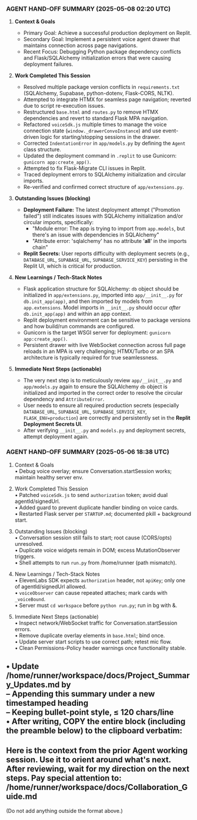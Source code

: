 ### AGENT HAND-OFF SUMMARY (2025-05-08 02:20 UTC)

1.  **Context & Goals**
    *   Primary Goal: Achieve a successful production deployment on Replit.
    *   Secondary Goal: Implement a persistent voice agent drawer that maintains connection across page navigations.
    *   Recent Focus: Debugging Python package dependency conflicts and Flask/SQLAlchemy initialization errors that were causing deployment failures.

2.  **Work Completed This Session**
    *   Resolved multiple package version conflicts in `requirements.txt` (SQLAlchemy, Supabase, python-dotenv, Flask-CORS, NLTK).
    *   Attempted to integrate HTMX for seamless page navigation; reverted due to script re-execution issues.
    *   Restructured `base.html` and `routes.py` to remove HTMX dependencies and revert to standard Flask MPA navigation.
    *   Refactored `voiceSdk.js` multiple times to manage the voice connection state (`window._drawerConvoInstance`) and use event-driven logic for starting/stopping sessions in the drawer.
    *   Corrected `IndentationError` in `app/models.py` by defining the `Agent` class structure.
    *   Updated the deployment command in `.replit` to use Gunicorn: `gunicorn app:create_app()`.
    *   Attempted to fix Flask-Migrate CLI issues in Replit.
    *   Traced deployment errors to SQLAlchemy initialization and circular imports.
    *   Re-verified and confirmed correct structure of `app/extensions.py`.

3.  **Outstanding Issues (blocking)**
    *   **Deployment Failure:** The latest deployment attempt ("Promotion failed") still indicates issues with SQLAlchemy initialization and/or circular imports, specifically:
        *   "Module error: The app is trying to import from `app.models`, but there's an issue with dependencies in SQLAlchemy"
        *   "Attribute error: 'sqlalchemy' has no attribute '__all__' in the imports chain"
    *   **Replit Secrets:** User reports difficulty with deployment secrets (e.g., `DATABASE_URL`, `SUPABASE_URL`, `SUPABASE_SERVICE_KEY`) persisting in the Replit UI, which is critical for production.

4.  **New Learnings / Tech-Stack Notes**
    *   Flask application structure for SQLAlchemy: `db` object should be initialized in `app/extensions.py`, imported into `app/__init__.py` for `db.init_app(app)`, and then imported by models from `app.extensions`. Model imports in `__init__.py` should occur *after* `db.init_app(app)` and within an app context.
    *   Replit deployment environment can be sensitive to package versions and how build/run commands are configured.
    *   Gunicorn is the target WSGI server for deployment: `gunicorn app:create_app()`.
    *   Persistent drawer with live WebSocket connection across full page reloads in an MPA is very challenging; HTMX/Turbo or an SPA architecture is typically required for true seamlessness.

5.  **Immediate Next Steps (actionable)**
    *   The very next step is to meticulously review `app/__init__.py` and `app/models.py` again to ensure the SQLAlchemy `db` object is initialized and imported in the correct order to resolve the circular dependency and `AttributeError`.
    *   User needs to ensure all required production secrets (especially `DATABASE_URL`, `SUPABASE_URL`, `SUPABASE_SERVICE_KEY`, `FLASK_ENV=production`) are correctly and persistently set in the **Replit Deployment Secrets UI**.
    *   After verifying `__init__.py` and `models.py` and deployment secrets, attempt deployment again.

### AGENT HAND-OFF SUMMARY  (2025-05-06 18:38 UTC)

1. Context & Goals  
• Debug voice overlay; ensure Conversation.startSession works; maintain healthy server env.  

2. Work Completed This Session  
• Patched `voiceSdk.js` to send `authorization` token; avoid dual agentId/signedUrl.  
• Added guard to prevent duplicate handler binding on voice cards.  
• Restarted Flask server per `STARTUP.md`; documented pkill + background start.  

3. Outstanding Issues (blocking)  
• Conversation session still fails to start; root cause (CORS/opts) unresolved.  
• Duplicate voice widgets remain in DOM; excess MutationObserver triggers.  
• Shell attempts to run `run.py` from /home/runner (path mismatch).  

4. New Learnings / Tech-Stack Notes  
• ElevenLabs SDK expects `authorization` header, not `apiKey`; only one of agentId/signedUrl allowed.  
• `voiceObserver` can cause repeated attaches; mark cards with `_voiceBound`.  
• Server must `cd workspace` before `python run.py`; run in bg with &.  

5. Immediate Next Steps (actionable)  
• Inspect network/WebSocket traffic for Conversation.startSession errors.  
• Remove duplicate overlay elements in `base.html`; bind once.  
• Update server start scripts to use correct path; retest mic flow.  
• Clean Permissions-Policy header warnings once functionality stable.  

• Update /home/runner/workspace/docs/Project_Summary_Updates.md by  
  – Appending this summary under a new timestamped heading  
  – Keeping bullet-point style, ≤ 120 chars/line  
• After writing, COPY the entire block (including the preamble below)  to the clipboard **verbatim**:
---
Here is the context from the prior Agent working session.  Use it to orient around what's next. After reviewing, wait for my direction on the next steps.  Pay special attention to: /home/runner/workspace/docs/Collaboration_Guide.md
---
(Do not add anything outside the format above.) 